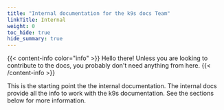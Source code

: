 ```yaml
---
title: "Internal documentation for the k9s docs Team"
linkTitle: Internal
weight: 0
toc_hide: true
hide_summary: true
---
```


{{< content-info color="info" >}}
Hello there! Unless you are looking to contribute to the docs, you probably don't need anything from here.
{{< /content-info >}}

This is the starting point the the internal documentation. The internal docs provide all the info to work with the k9s documentation. See the sections below for more information.